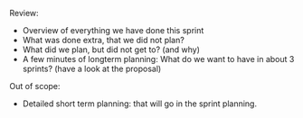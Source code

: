Review:
- Overview of everything we have done this sprint
- What was done extra, that we did not plan?
- What did we plan, but did not get to? (and why)
- A few minutes of longterm planning: What do we want to have in about 3 sprints? (have a look at the proposal)

Out of scope:
- Detailed short term planning: that will go in the sprint planning.
